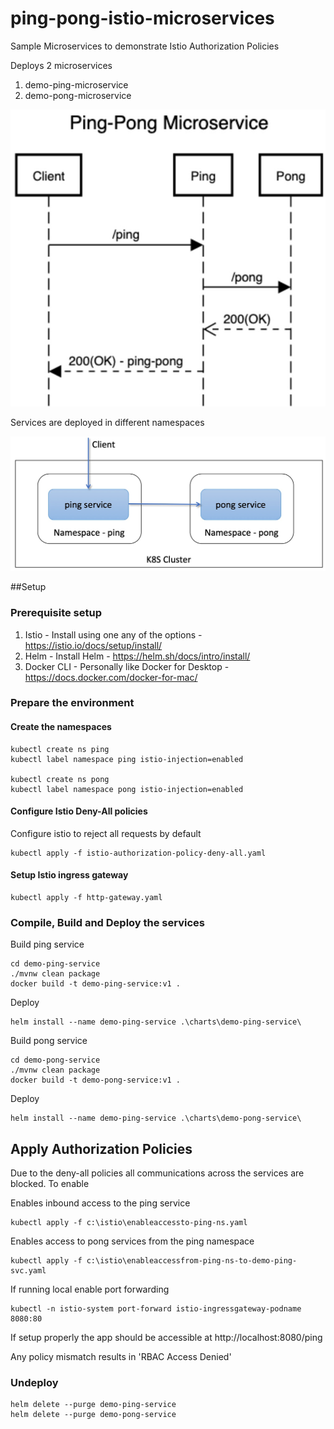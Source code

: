 # ping-pong-istio-microservices
Sample Microservices to demonstrate Istio Authorization Policies


Deploys 2 microservices
1. demo-ping-microservice
2. demo-pong-microservice 

![Sequence Diagram](ping-pong-uml-sequence-diagram.jpg)

Services are deployed in different namespaces

![Deployment](namespace.jpg)

##Setup

### Prerequisite setup
1. Istio - Install using one any of the options - https://istio.io/docs/setup/install/
2. Helm - Install Helm - https://helm.sh/docs/intro/install/
3. Docker CLI - Personally like Docker for Desktop - https://docs.docker.com/docker-for-mac/

### Prepare the environment
#### Create the namespaces
```
kubectl create ns ping
kubectl label namespace ping istio-injection=enabled

kubectl create ns pong
kubectl label namespace pong istio-injection=enabled
```
 
#### Configure Istio Deny-All policies
Configure istio to reject all requests by default
```
kubectl apply -f istio-authorization-policy-deny-all.yaml
```

#### Setup Istio ingress gateway
```
kubectl apply -f http-gateway.yaml
```

### Compile, Build and Deploy the services
Build ping service
```
cd demo-ping-service
./mvnw clean package
docker build -t demo-ping-service:v1 .
```
Deploy
```
helm install --name demo-ping-service .\charts\demo-ping-service\
```

Build pong service
```
cd demo-pong-service
./mvnw clean package
docker build -t demo-pong-service:v1 .
```
Deploy
```
helm install --name demo-ping-service .\charts\demo-pong-service\
```


## Apply Authorization Policies
Due to the deny-all policies all communications across the services are blocked. To enable

Enables inbound access to the ping service
```
kubectl apply -f c:\istio\enableaccessto-ping-ns.yaml
```

Enables access to pong services from the ping namespace
```
kubectl apply -f c:\istio\enableaccessfrom-ping-ns-to-demo-ping-svc.yaml
```

If running local enable port forwarding 
```
kubectl -n istio-system port-forward istio-ingressgateway-podname 8080:80
```

If setup properly the app should be accessible at
http://localhost:8080/ping

Any policy mismatch results in 'RBAC Access Denied'

### Undeploy
```
helm delete --purge demo-ping-service
helm delete --purge demo-pong-service
```